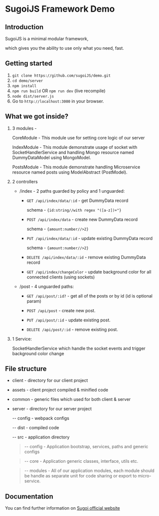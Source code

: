 # SugoiJS Framework Demo

## Introduction
SugoiJS is a minimal modular framework,

which gives you the ability to use only what you need, fast.

## Getting started

1. `git clone https://github.com/sugoiJS/demo.git`
2. `cd demo/server`
3. `npm install`
4. `npm run build` OR `npm run dev` (live recompile)
5. `node dist/server.js`
6. Go to `http://localhost:3000` in your browser.

## What we got inside?

1. 3 modules -

    CoreModule - This module use for setting core logic of our server

    IndexModule - This module demonstrate usage of socket with SocketHandlerService and handling Mongo resource named DummyDataModel using MongoModel.

    PostsModule - This module demonstrate handling Microservice resource named posts using ModelAbstract (PostModel).

2. 2 controllers
    - /index - 2 paths guarded by policy and 1 unguarded:

        - `GET /api/index/data/:id` - get DummyData record

            schema - `{id:string//with regex "([a-z])+"}`

        - `POST /api/index/data` - create new DummyData record

            schema - `{amount:number//>2}`

        - `PUT /api/index/data/:id` - update existing DummyData record

            schema - `{amount:number//>2}`

        - `DELETE /api/index/data/:id` - remove existing DummyData record


        - `GET /api/index/changeColor` - update background color for all connected clients (using sockets)

    - /post - 4 unguarded paths:

        - `GET /api/post/:id?` - get all of the posts or by id (id is optional param)

        - `POST /api/post` - create new post.

        - `PUT /api/post/:id` - update existing post.

        - `DELETE /api/post/:id` - remove existing post.

3. 1 Service:

    SocketHandlerService which handle the socket events and trigger background color change


## File structure

 - client - directory for our client project
 - assets - client project compiled & minified code
 - common - generic files which used for both client & server
 - server - directory for our server project

    -- config - webpack configs

    -- dist - compiled code

    -- src - application directory

      > -- config   - Application bootstrap, services, paths and generic configs

      > -- core     - Application generic classes, interface, utils etc.

      > -- modules  - All of our application modules, each module should be handle as separate unit for code sharing or export to micro-service.

## Documentation

You can find further information on [Sugoi official website](http://www.sugoijs.com)
